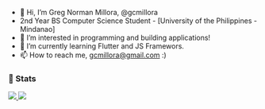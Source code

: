 - 👋 Hi, I’m Greg Norman Millora, @gcmillora
- 2nd Year BS Computer Science Student - [University of the Philippines - Mindanao]
- 👀 I’m interested in programming and building applications!
- 🌱 I’m currently learning Flutter and JS Framewors.
- 📫 How to reach me, gcmillora@gmail.com :)

### 🚦 Stats

<a href="https://github.com/natee/website">
  <img src="https://github-readme-stats.vercel.app/api?username=gcmillora&show_icons=true&hide=commits" />
</a>
<a href="https://github.com/natee/website">
  <img src="https://github-readme-stats.vercel.app/api/top-langs/?username=gcmillora&layout=compact" />
</a>
<!---
gcmillora/gcmillora is a ✨ special ✨ repository because its `README.md` (this file) appears on your GitHub profile.
You can click the Preview link to take a look at your changes.
--->
